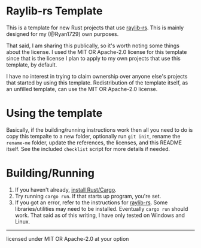 # Raylib-rs Template

This is a template for new Rust projects that use [raylib-rs](https://github.com/deltaphc/raylib-rs). This is mainly designed for my (@Ryan1729) own purposes.

That said, I am sharing this publically, so it's worth noting some things about the license. I used the MIT OR Apache-2.0 license for this template since that is the license I plan to apply to my own projects that use this template, by default.

I have no interest in trying to claim ownership over anyone else's projects that started by using this template. Redistribution of the template itself, as an unfilled template, can use the MIT OR Apache-2.0 license.

# Using the template

Basically, if the building/running instructions work then all you need to do is copy this tempalte to a new folder, optionally run `git init`, rename the `rename-me` folder, update the references, the licenses, and this README itself.
See the included `checklist` script for more details if needed.

# Building/Running

1. If you haven't already, [install Rust/Cargo](https://rustup.rs/).
2. Try running `cargo run`. If that starts up program, you're set.
3. If you got an error, refer to the instructions for [raylib-rs](https://github.com/deltaphc/raylib-rs#installation). Some libraries/utilities may need to be installed. Eventually `cargo run` should work. That said as of this writing, I have only tested on Windows and Linux.
____

licensed under MIT OR Apache-2.0 at your option
